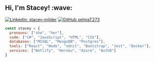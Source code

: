 <h2> Hi, I'm Stacey! :wave: </h2>

[![Linkedin: stacey-milder](https://img.shields.io/badge/-stacey.teltser-blue?style=flat-square&logo=Linkedin&logoColor=white&link=https://www.linkedin.com/in/stacey-milder/)](https://www.linkedin.com/in/stacey-milder/)
[![GitHub selmaT273](https://img.shields.io/github/followers/selmaT273?label=follow&style=social)](https://github.com/selmat273)

```javascript
const stacey = {
  pronouns: ["she", "her"],
  code: ["C#", "JavaScript", "HTML", "CSS"],
  databases: ["MSSQL", "MongoDB", "Postgres"],
  tools: ["React", "Node", "xUnit", "Bootstrap", "Jest", "Docker"],
  services: ["Netlify", "Heroku", "Azure", "Auth0"]
}
```
